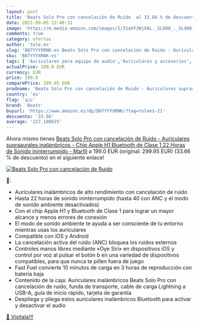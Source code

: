 ```yaml
---
layout: post
title: 'Beats Solo Pro con cancelación de Ruido  al 33.66 % de descuento'
date: 2021-09-05 22:40:31
image: 'https://m.media-amazon.com/images/I/31ahFJWjXAL._SL500_._SL400_.jpg'
comments: true
category: ofertas
author: 'tole.es'
slug: 'B07YYYXRNK-es Beats Solo Pro con cancelación de Ruido - Auriculares...'
sku: 'B07YYYXRNK-es'
tags: [ 'Auriculares para equipo de audio','Auriculares y accesorios','Electrónica','apple','beats', ]
actualPrice: 199.0 EUR
currency: EUR
price: 199.0
comparePrice: 299.95 EUR
prodname: 'Beats Solo Pro con cancelación de Ruido - Auriculares supraaurales inalámbricos - Chip Apple H1  Bluetooth de Clase 1  22 Horas de Sonido ininterrumpido - Marfil'
country: 'es'
flag: '🇪🇸'
brand: 'Beats'
buyurl: 'https://www.amazon.es/dp/B07YYYXRNK/?tag=tolees-21'
descuento: '33.66'
average: '227.180625'
---
```


Ahora mismo tienes [Beats Solo Pro con cancelación de Ruido - Auriculares supraaurales inalámbricos - Chip Apple H1  Bluetooth de Clase 1  22 Horas de Sonido ininterrumpido - Marfil](https://www.amazon.es/dp/B07YYYXRNK/?tag=tolees-21) a 199.0 EUR (original: 299.95 EUR) (33.66 %  de descuento) en el siguiente enlace!

[![Beats Solo Pro con cancelación de Ruido ](https://m.media-amazon.com/images/I/31ahFJWjXAL._SL500_._SL400_.jpg)](https://www.amazon.es/dp/B07YYYXRNK/?tag=tolees-21)

🔎:

- Auriculares inalámbricos de alto rendimiento con cancelación de ruido
- Hasta 22 horas de sonido ininterrumpido (hasta 40 con ANC y el modo de sonido ambiente desactivados)
- Con el chip Apple H1 y Bluetooth de Clase 1 para lograr un mayor alcance y menos errores de conexión
- El modo de sonido ambiente te ayuda a ser consciente de tu entorno mientras usas los auriculares
- Compatible con iOS y Android
- La cancelación activa del ruido (ANC) bloquea los ruidos externos
- Controles manos libres mediante «Oye Siri» en dispositivos iOS y control por voz al pulsar el botón b en una variedad de dispositivos compatibles, para que nunca te pillen fuera de juego
- Fast Fuel convierte 10 minutos de carga en 3 horas de reproducción con batería baja
- Contenido de la caja: Auriculares inalámbricos Beats Solo Pro con cancelación de ruido, funda de transporte, cable de carga Lightning a USB-A, guía de inicio rápido, tarjeta de garantía
- Despliega y pliega estos auriculares inalámbricos Bluetooth para activar y desactivar el audio

[🛒 Visítala!!!](https://www.amazon.es/dp/B07YYYXRNK/?tag=tolees-21)
